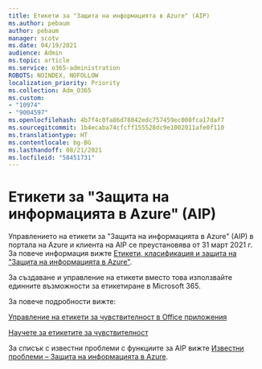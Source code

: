 ```yaml
---
title: Етикети за "Защита на информацията в Azure" (AIP)
ms.author: pebaum
author: pebaum
manager: scotv
ms.date: 04/19/2021
audience: Admin
ms.topic: article
ms.service: o365-administration
ROBOTS: NOINDEX, NOFOLLOW
localization_priority: Priority
ms.collection: Adm_O365
ms.custom:
- "10974"
- "9004597"
ms.openlocfilehash: 4b7f4c0fa86d78842edc757459ec008fca17daf7
ms.sourcegitcommit: 1b4ecaba74cfcff155528dc9e1002011afe0f110
ms.translationtype: HT
ms.contentlocale: bg-BG
ms.lasthandoff: 08/21/2021
ms.locfileid: "58451731"
---
```

# <a name="azure-information-protection-aip-labels"></a>Етикети за "Защита на информацията в Azure" (AIP)

Управлението на етикети за "Защита на информацията в Azure" (AIP) в портала на Azure и клиента на AIP се преустановява от 31 март 2021 г. За повече информация вижте [Етикети, класификация и защита на "Защита на информацията в Azure"](https://docs.microsoft.com/azure/information-protection/aip-classification-and-protection).

За създаване и управление на етикети вместо това използвайте единните възможности за етикетиране в Microsoft 365. 

За повече подробности вижте:

[Управление на етикети за чувствителност в Office приложения](https://docs.microsoft.com/microsoft-365/compliance/sensitivity-labels-office-apps)

[Научете за етикетите за чувствителност](https://docs.microsoft.com/microsoft-365/compliance/sensitivity-labels)

За списък с известни проблеми с функциите за AIP вижте [Известни проблеми – Защита на информацията в Azure](https://docs.microsoft.com/azure/information-protection/known-issues).